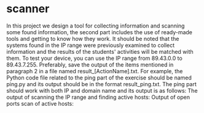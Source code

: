 # scanner
In this project we design a tool for collecting information and scanning some found information,
the second part includes the use of ready-made tools and getting to know how they work. 
It should be noted that the systems found in the IP range were previously examined 
to collect information and the results of the students' activities will be matched with them.
To test your device, you can use the IP range from 89.43.0.0 to 89.43.7.255.
Preferably, save the output of the items mentioned in paragraph 2 in a file named result_[ActionName].txt.
For example, the Python code file related to the ping part of the exercise should be named ping.py and its output
should be in the format result_ping.txt.
The ping part should work with both IP and domain name and its output is as follows:
The output of scanning the IP range and finding active hosts:
Output of open ports scan of active hosts:
